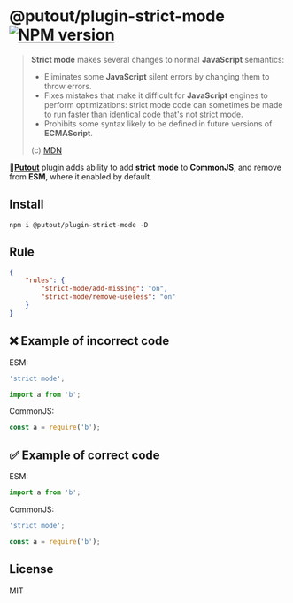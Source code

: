 # @putout/plugin-strict-mode [![NPM version][NPMIMGURL]][NPMURL]

[NPMIMGURL]: https://img.shields.io/npm/v/@putout/plugin-strict-mode.svg?style=flat&longCache=true
[NPMURL]: https://npmjs.org/package/@putout/plugin-strict-mode "npm"

> **Strict mode** makes several changes to normal **JavaScript** semantics:
>
> - Eliminates some **JavaScript** silent errors by changing them to throw errors.
> - Fixes mistakes that make it difficult for **JavaScript** engines to perform optimizations: strict mode code can sometimes be made to run faster than identical code that's not strict mode.
> - Prohibits some syntax likely to be defined in future versions of **ECMAScript**.
>
> (c) [MDN](https://developer.mozilla.org/en-US/docs/Web/JavaScript/Reference/Strict_mode)

🐊[**Putout**](https://github.com/coderaiser/putout) plugin adds ability to add **strict mode** to **CommonJS**, and remove from **ESM**, where it enabled by default.

## Install

```
npm i @putout/plugin-strict-mode -D
```

## Rule

```json
{
    "rules": {
        "strict-mode/add-missing": "on",
        "strict-mode/remove-useless": "on"
    }
}
```

## ❌ Example of incorrect code

ESM:

```js
'strict mode';

import a from 'b';
```

CommonJS:

```js
const a = require('b');
```

## ✅ Example of correct code

ESM:

```js
import a from 'b';
```

CommonJS:

```js
'strict mode';

const a = require('b');
```

## License

MIT
